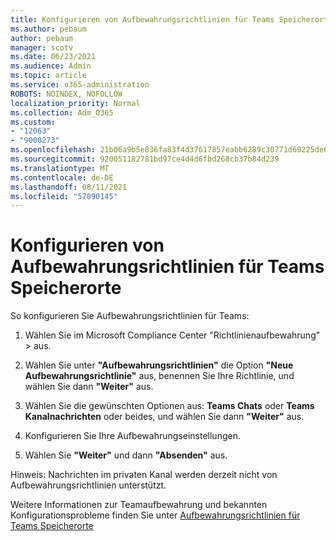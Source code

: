 ```yaml
---
title: Konfigurieren von Aufbewahrungsrichtlinien für Teams Speicherorte
ms.author: pebaum
author: pebaum
manager: scotv
ms.date: 06/23/2021
ms.audience: Admin
ms.topic: article
ms.service: o365-administration
ROBOTS: NOINDEX, NOFOLLOW
localization_priority: Normal
ms.collection: Adm_O365
ms.custom:
- "12063"
- "9000273"
ms.openlocfilehash: 21b06a9b5e836fa83f4d37617857eabb6289c30771d69225de662415d513d720
ms.sourcegitcommit: 920051182781bd97ce4d4d6fbd268cb37b84d239
ms.translationtype: MT
ms.contentlocale: de-DE
ms.lasthandoff: 08/11/2021
ms.locfileid: "57890145"
---
```

# <a name="configure-retention-policies-for-teams-locations"></a>Konfigurieren von Aufbewahrungsrichtlinien für Teams Speicherorte

So konfigurieren Sie Aufbewahrungsrichtlinien für Teams:

1. Wählen Sie im Microsoft Compliance Center "Richtlinienaufbewahrung"  >  aus.

1. Wählen Sie unter **"Aufbewahrungsrichtlinien"** die Option **"Neue Aufbewahrungsrichtlinie"** aus, benennen Sie Ihre Richtlinie, und wählen Sie dann **"Weiter"** aus.

1. Wählen Sie die gewünschten Optionen aus: **Teams Chats** oder **Teams Kanalnachrichten** oder beides, und wählen Sie dann **"Weiter"** aus.

1. Konfigurieren Sie Ihre Aufbewahrungseinstellungen. 

1. Wählen Sie **"Weiter"** und dann **"Absenden"** aus.

Hinweis: Nachrichten im privaten Kanal werden derzeit nicht von Aufbewahrungsrichtlinien unterstützt.

Weitere Informationen zur Teamaufbewahrung und bekannten Konfigurationsprobleme finden Sie unter [Aufbewahrungsrichtlinien für Teams Speicherorte](https://docs.microsoft.com/microsoft-365/compliance/create-retention-policies#retention-policy-for-teams-locations)

